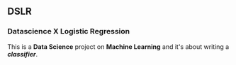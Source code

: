 ## DSLR
### Datascience X Logistic Regression

This is a **Data Science** project on **Machine Learning** and it's about writing a ***classifier***.